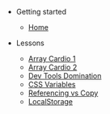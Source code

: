 <!-- docs/_sidebar.md -->

- Getting started

  - [Home](/)

- Lessons

  - [Array Cardio 1](/vanilla-javascript/lessons/array-cardio1.md)
  - [Array Cardio 2](/vanilla-javascript/lessons/array-cardio2.md)
  - [Dev Tools Domination](/vanilla-javascript/lessons/dev-tools-domination.md)
  - [CSS Variables](/vanilla-javascript/lessons/css-variables.md)
  - [Referencing vs Copy](/vanilla-javascript/lessons/reference-vs-copy.md)
  - [LocalStorage](/vanilla-javascript/lessons/localstorage.md)
